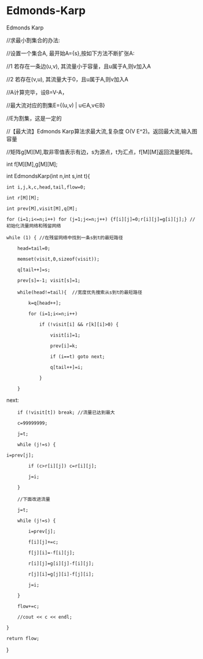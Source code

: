 # Edmonds-Karp

Edmonds Karp

//求最小割集合的办法:

//设置一个集合A, 最开始A={s},按如下方法不断扩张A:

//1 若存在一条边(u,v), 其流量小于容量，且u属于A,则v加入A

//2 若存在(v,u), 其流量大于0，且u属于A,则v加入A


//A计算完毕，设B=V-A，

//最大流对应的割集E={(u,v) | u∈A,v∈B}

//E为割集，这是一定的


//【最大流】Edmonds Karp算法求最大流,复杂度 O(V E^2)。返回最大流,输入图容量

//矩阵g[M][M],取非零值表示有边，s为源点，t为汇点，f[M][M]返回流量矩阵。


int f[M][M],g[M][M];


int EdmondsKarp(int n,int s,int t){	

	int i,j,k,c,head,tail,flow=0;
  
	int r[M][M];
  
	int prev[M],visit[M],q[M];
  
	for (i=1;i<=n;i++) for (j=1;j<=n;j++) {f[i][j]=0;r[i][j]=g[i][j];} //初始化流量网络和残留网络
  
	while (1) { //在残留网络中找到一条s到t的最短路径
  
		head=tail=0;
    
		memset(visit,0,sizeof(visit));
    
		q[tail++]=s;
    
		prev[s]=-1; visit[s]=1;
    
		while(head!=tail){  //宽度优先搜索从s到t的最短路径
    
			k=q[head++];
      
			for (i=1;i<=n;i++)
      
				if (!visit[i] && r[k][i]>0) {
        
					visit[i]=1;
          
					prev[i]=k;
          
					if (i==t) goto next;
          
					q[tail++]=i;
          
				}
        
		}
    
next:	

		if (!visit[t]) break; //流量已达到最大
    
		c=99999999;
    
		j=t;
    
		while (j!=s) {
    
	i=prev[j];
  
			if (c>r[i][j]) c=r[i][j];
      
			j=i;
      
		}
    
		//下面改进流量
    
		j=t;
    
		while (j!=s) {
    
			i=prev[j];
      
			f[i][j]+=c;
      
			f[j][i]=-f[i][j];
      
			r[i][j]=g[i][j]-f[i][j];
      
			r[j][i]=g[j][i]-f[j][i];
      
			j=i;
      
		}
    
		flow+=c;
    
		//cout << c << endl;
    
	}
  
	return flow;
  
}

